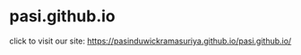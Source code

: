 # pasi.github.io




click to visit our site:
https://pasinduwickramasuriya.github.io/pasi.github.io/
